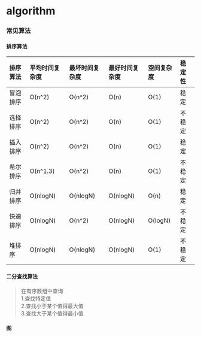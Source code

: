 # algorithm
### 常见算法  

#### 排序算法
| 排序算法 | 平均时间复杂度 | 最坏时间复杂度 | 最好时间复杂度 | 空间复杂度 | 稳定性 | 
|:---|:---|:---|:---|:---|:---|
| 冒泡排序 | O(n^2) | O(n^2) | O(n) | O(1) | 稳定 |
| 选择排序 | O(n^2) | O(n^2) | O(n) | O(1) | 不稳定 |
| 插入排序 | O(n^2) | O(n^2) | O(n) | O(1) | 稳定 |
| 希尔排序 | O(n^1.3) | O(n^2) | O(n) | O(1) | 不稳定 |
| 归并排序 | O(nlogN) | O(nlogN) | O(nlogN) | O(n) | 稳定 |
| 快速排序 | O(nlogN) | O(n^2) | O(nlogN) | O(logN) | 不稳定 |
| 堆排序 | O(nlogN) | O(nlogN) | O(nlogN) | O(1) | 不稳定 |

#### 二分查找算法
> 在有序数组中查询  
> 1.查找特定值  
> 2.查找小于某个值得最大值  
> 3.查找大于某个值得最小值  

#### 图